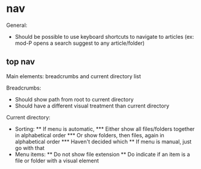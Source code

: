 # nav

General:
* Should be possible to use keyboard shortcuts to navigate to articles (ex: mod-P opens a search suggest to any article/folder)

## top nav

Main elements: breadcrumbs and current directory list

Breadcrumbs:
* Should show path from root to current directory
* Should have a different visual treatment than current directory

Current directory:
* Sorting:
** If menu is automatic,
*** Either show all files/folders together in alphabetical order
*** Or show folders, then files, again in alphabetical order
*** Haven't decided which
** If menu is manual, just go with that
* Menu items:
** Do not show file extension
** Do indicate if an item is a file or folder with a visual element